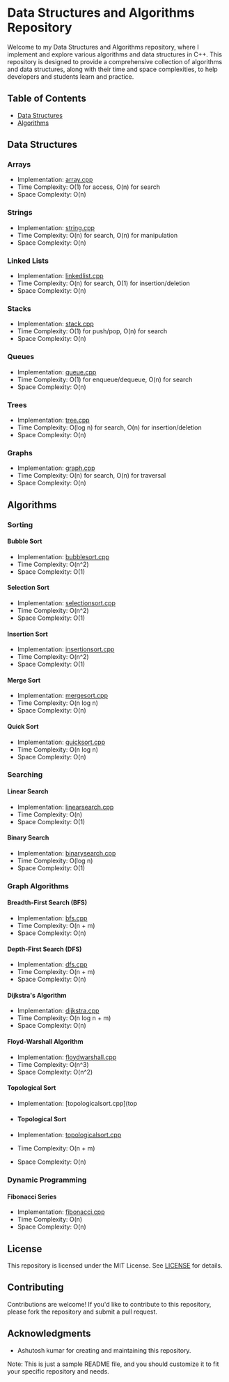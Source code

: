 # Data Structures and Algorithms Repository

Welcome to my Data Structures and Algorithms repository, where I implement and explore various algorithms and data structures in C++. This repository is designed to provide a comprehensive collection of algorithms and data structures, along with their time and space complexities, to help developers and students learn and practice.

## Table of Contents

* [Data Structures](#data-structures)
* [Algorithms](#algorithms)

## Data Structures

### Arrays

* Implementation: [array.cpp](array.cpp)
* Time Complexity: O(1) for access, O(n) for search
* Space Complexity: O(n)

### Strings

* Implementation: [string.cpp](string.cpp)
* Time Complexity: O(n) for search, O(n) for manipulation
* Space Complexity: O(n)

### Linked Lists

* Implementation: [linkedlist.cpp](linkedlist.cpp)
* Time Complexity: O(n) for search, O(1) for insertion/deletion
* Space Complexity: O(n)

### Stacks

* Implementation: [stack.cpp](stack.cpp)
* Time Complexity: O(1) for push/pop, O(n) for search
* Space Complexity: O(n)

### Queues

* Implementation: [queue.cpp](queue.cpp)
* Time Complexity: O(1) for enqueue/dequeue, O(n) for search
* Space Complexity: O(n)

### Trees

* Implementation: [tree.cpp](tree.cpp)
* Time Complexity: O(log n) for search, O(n) for insertion/deletion
* Space Complexity: O(n)

### Graphs

* Implementation: [graph.cpp](graph.cpp)
* Time Complexity: O(n) for search, O(n) for traversal
* Space Complexity: O(n)

## Algorithms

### Sorting

#### Bubble Sort

* Implementation: [bubblesort.cpp](bubblesort.cpp)
* Time Complexity: O(n^2)
* Space Complexity: O(1)

#### Selection Sort

* Implementation: [selectionsort.cpp](selectionsort.cpp)
* Time Complexity: O(n^2)
* Space Complexity: O(1)

#### Insertion Sort

* Implementation: [insertionsort.cpp](insertionsort.cpp)
* Time Complexity: O(n^2)
* Space Complexity: O(1)

#### Merge Sort

* Implementation: [mergesort.cpp](mergesort.cpp)
* Time Complexity: O(n log n)
* Space Complexity: O(n)

#### Quick Sort

* Implementation: [quicksort.cpp](quicksort.cpp)
* Time Complexity: O(n log n)
* Space Complexity: O(n)

### Searching

#### Linear Search

* Implementation: [linearsearch.cpp](linearsearch.cpp)
* Time Complexity: O(n)
* Space Complexity: O(1)

#### Binary Search

* Implementation: [binarysearch.cpp](binarysearch.cpp)
* Time Complexity: O(log n)
* Space Complexity: O(1)

### Graph Algorithms

#### Breadth-First Search (BFS)

* Implementation: [bfs.cpp](bfs.cpp)
* Time Complexity: O(n + m)
* Space Complexity: O(n)

#### Depth-First Search (DFS)

* Implementation: [dfs.cpp](dfs.cpp)
* Time Complexity: O(n + m)
* Space Complexity: O(n)

#### Dijkstra's Algorithm

* Implementation: [dijkstra.cpp](dijkstra.cpp)
* Time Complexity: O(n log n + m)
* Space Complexity: O(n)

#### Floyd-Warshall Algorithm

* Implementation: [floydwarshall.cpp](floydwarshall.cpp)
* Time Complexity: O(n^3)
* Space Complexity: O(n^2)

#### Topological Sort

* Implementation: [topologicalsort.cpp](top
* #### Topological Sort

* Implementation: [topologicalsort.cpp](topologicalsort.cpp)
* Time Complexity: O(n + m)
* Space Complexity: O(n)

### Dynamic Programming

#### Fibonacci Series

* Implementation: [fibonacci.cpp](fibonacci.cpp)
* Time Complexity: O(n)
* Space Complexity: O(n)

## License

This repository is licensed under the MIT License. See [LICENSE](LICENSE) for details.

## Contributing

Contributions are welcome! If you'd like to contribute to this repository, please fork the repository and submit a pull request.

## Acknowledgments

* Ashutosh kumar for creating and maintaining this repository.

Note: This is just a sample README file, and you should customize it to fit your specific repository and needs.
